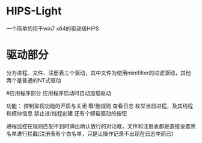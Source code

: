 # HIPS-Light
一个简单的用于win7 x64的驱动级HIPS

# 驱动部分
分为进程、文件、注册表三个驱动，其中文件为使用minifilter的过滤驱动，其他两个是普通的NT式驱动


#应用程序部分
 应用程序启动时自动加载驱动

功能：
  控制监视功能的开启与关闭
  增/删规则
  查看日志
  枚举当前进程，及其线程和模块信息
  禁止进/线程创建
  还有个卸载驱动的按钮

  进程监控在规则匹配不到时弹出确认放行的对话框，文件和注册表都是直接设置黑名单进行拦截(注册表有个白名单，只是让操作记录不出现在日志中而已)
